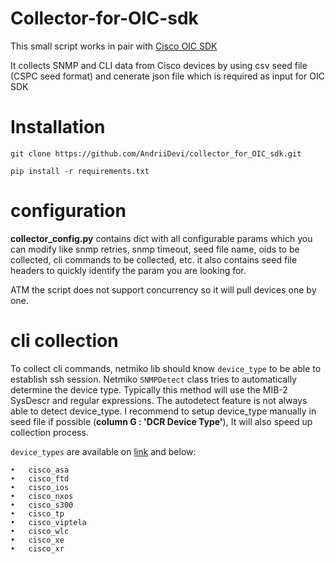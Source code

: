 # Collector-for-OIC-sdk
This small script works in pair with [Cisco OIC SDK](https://software.cisco.com/download/home/286329931/type/286330359/release/2.0)

It collects SNMP and CLI data from Cisco devices by using csv seed file (CSPC seed format) and cenerate json file which is required as input for OIC SDK

# Installation
```
git clone https://github.com/AndriiDevi/collector_for_OIC_sdk.git

pip install -r requirements.txt
```

# configuration

**collector_config.py** contains dict with all configurable params which you can modify like snmp retries, snmp timeout, seed file name, oids to be collected, cli commands to be collected, etc. it also contains seed file headers to quickly identify the param you are looking for.

ATM the script does not support concurrency so it will pull devices one by one.

# cli collection
To collect cli commands, netmiko lib should know `device_type` to be able to establish ssh session. Netmiko `SNMPDetect` class tries to automatically determine the device type. Typically this method will use the MIB-2 SysDescr and regular expressions. The autodetect feature is not always able to detect device_type. I recommend to setup device_type manually in seed file if possible (**column G : 'DCR Device Type'**), It will also speed up collection process.

`device_types` are available on [link](https://github.com/ktbyers/netmiko/blob/develop/PLATFORMS.md) and below:
```
•	cisco_asa
•	cisco_ftd
•	cisco_ios
•	cisco_nxos
•	cisco_s300
•	cisco_tp
•	cisco_viptela
•	cisco_wlc
•	cisco_xe
•	cisco_xr
```


